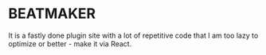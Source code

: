 # BEATMAKER

It is a fastly done plugin site with a lot of repetitive code that I am too lazy to optimize or better - make it via React.
